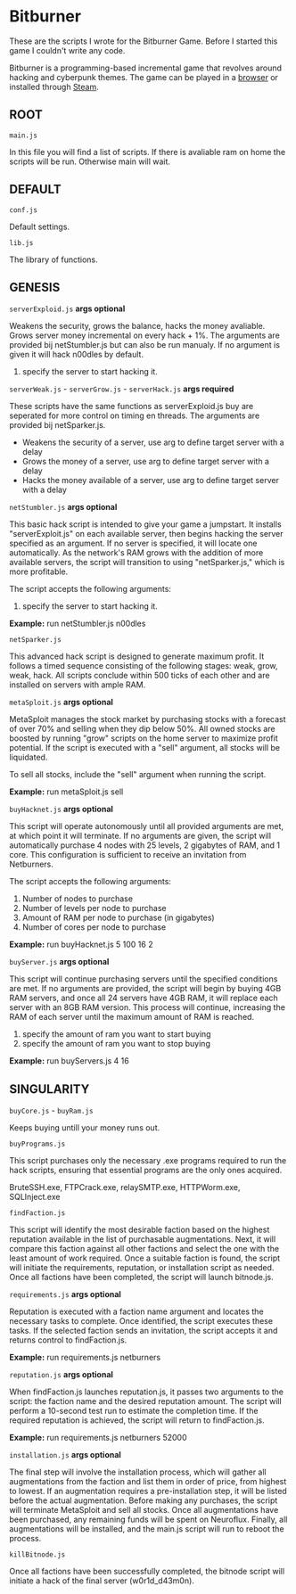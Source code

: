 # Bitburner

These are the scripts I wrote for the Bitburner Game. Before I started this game I couldn't write any code.

Bitburner is a programming-based incremental game that revolves around hacking and cyberpunk themes. The game can be played in a [browser](https://danielyxie.github.io/bitburner) or installed through [Steam](https://store.steampowered.com/app/1812820/Bitburner/).

## ROOT

`main.js`

In this file you will find a list of scripts. 
If there is avaliable ram on home the scripts will be run. 
Otherwise main will wait. 

## DEFAULT

`conf.js`

Default settings.

`lib.js`

The library of functions.


## GENESIS


`serverExploid.js`
**args optional**

Weakens the security, grows the balance, hacks the money avaliable. 
Grows server money incremental on every hack + 1%.
The arguments are provided bij netStumbler.js but can also be run manualy.
If no argument is given it will hack n00dles by default.

1. specify the server to start hacking it. 

`serverWeak.js` - `serverGrow.js` - `serverHack.js` 
**args required**

These scripts have the same functions as serverExploid.js buy are seperated for more control on timing en threads.
The arguments are provided bij netSparker.js.

* Weakens the security of a server, use arg to define target server with a delay
* Grows the money of a server, use arg to define target server with a delay
* Hacks the money available of a server, use arg to define target server with a delay

`netStumbler.js`
**args optional**

This basic hack script is intended to give your game a jumpstart. It installs "serverExploit.js" on each available server, then begins hacking the server specified as an argument. If no server is specified, it will locate one automatically. As the network's RAM grows with the addition of more available servers, the script will transition to using "netSparker.js," which is more profitable.

The script accepts the following arguments:

1. specify the server to start hacking it.

**Example:** run netStumbler.js n00dles

`netSparker.js`

This advanced hack script is designed to generate maximum profit. It follows a timed sequence consisting of the following stages: weak, grow, weak, hack. All scripts conclude within 500 ticks of each other and are installed on servers with ample RAM.

`metaSploit.js`
**args optional**

MetaSploit manages the stock market by purchasing stocks with a forecast of over 70% and selling when they dip below 50%. All owned stocks are boosted by running "grow" scripts on the home server to maximize profit potential. If the script is executed with a "sell" argument, all stocks will be liquidated.

To sell all stocks, include the "sell" argument when running the script.

**Example:** run metaSploit.js sell

`buyHacknet.js`
**args optional**

This script will operate autonomously until all provided arguments are met, at which point it will terminate. If no arguments are given, the script will automatically purchase 4 nodes with 25 levels, 2 gigabytes of RAM, and 1 core. This configuration is sufficient to receive an invitation from Netburners.

The script accepts the following arguments:

1. Number of nodes to purchase
2. Number of levels per node to purchase
3. Amount of RAM per node to purchase (in gigabytes)
4. Number of cores per node to purchase

**Example:** run buyHacknet.js 5 100 16 2

`buyServer.js`
**args optional**

This script will continue purchasing servers until the specified conditions are met. If no arguments are provided, the script will begin by buying 4GB RAM servers, and once all 24 servers have 4GB RAM, it will replace each server with an 8GB RAM version. This process will continue, increasing the RAM of each server until the maximum amount of RAM is reached.

1. specify the amount of ram you want to start buying
2. specify the amount of ram you want to stop buying

**Example:** run buyServers.js 4 16


## SINGULARITY


`buyCore.js` - `buyRam.js`

Keeps buying untill your money runs out.

`buyPrograms.js` 

This script purchases only the necessary .exe programs required to run the hack scripts, ensuring that essential programs are the only ones acquired.

BruteSSH.exe, FTPCrack.exe, relaySMTP.exe, HTTPWorm.exe, SQLInject.exe

`findFaction.js`

This script will identify the most desirable faction based on the highest reputation available in the list of purchasable augmentations. Next, it will compare this faction against all other factions and select the one with the least amount of work required. Once a suitable faction is found, the script will initiate the requirements, reputation, or installation script as needed. Once all factions have been completed, the script will launch bitnode.js.

`requirements.js`
**args optional**

Reputation is executed with a faction name argument and locates the necessary tasks to complete. Once identified, the script executes these tasks. If the selected faction sends an invitation, the script accepts it and returns control to findFaction.js.

**Example:** run requirements.js netburners

`reputation.js`
**args optional**

When findFaction.js launches reputation.js, it passes two arguments to the script: the faction name and the desired reputation amount. The script will perform a 10-second test run to estimate the completion time. If the required reputation is achieved, the script will return to findFaction.js.

**Example:** run requirements.js netburners 52000

`installation.js`
**args optional**

The final step will involve the installation process, which will gather all augmentations from the faction and list them in order of price, from highest to lowest. If an augmentation requires a pre-installation step, it will be listed before the actual augmentation. Before making any purchases, the script will terminate MetaSploit and sell all stocks. Once all augmentations have been purchased, any remaining funds will be spent on Neuroflux. Finally, all augmentations will be installed, and the main.js script will run to reboot the process.

`killBitnode.js`

Once all factions have been successfully completed, the bitnode script will initiate a hack of the final server (w0r1d_d43m0n).